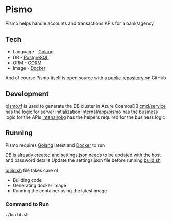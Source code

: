 # Pismo

Pismo helps handle accounts and transactions APIs for a bank/agency 

## Tech

- Language - [Golang]
- DB - [PostgreSQL]
- ORM - [GORM]
- Image - [Docker]

And of course Pismo itself is open source with a [public repository][pismo] on GitHub
## Development

[pismo.tf](https://github.com/preetamkv/pismo/blob/master/pismo.tf) is used to generate the DB cluster in Azure CosmosDB
[cmd/service](https://github.com/preetamkv/pismo/tree/master/cmd/service) has the logic for server initialization
[internal/app/pismo](https://github.com/preetamkv/pismo/tree/master/internal/app/pismo) has the business logic for the APIs
[intenal/pkg](https://github.com/preetamkv/pismo/tree/master/internal/pkg) has the helpers required for the business logic

## Running

Pismo requires [Golang] latest and [Docker] to run

DB is already created and [settings.json](https://github.com/preetamkv/pismo/blob/master/settings.json) needs to be updated with the host and password details
Update the settings.json file before running [build.sh](https://github.com/preetamkv/pismo/blob/master/build.sh)

[build.sh](https://github.com/preetamkv/pismo/blob/master/build.sh) file takes care of
- Building code
- Generating docker image
- Running the container using the latest image

### Command to Run
```sh
./build.sh
```

   [pismo]: <https://github.com/preetamkv/pismo>
   [Golang]: <https://go.dev/>
   [PostgreSQL]: <https://learn.microsoft.com/en-us/azure/cosmos-db/postgresql/introduction>
   [GORM]: <https://pkg.go.dev/gorm.io/gorm>
   [Docker]: <https://www.docker.com/>
